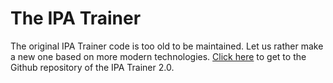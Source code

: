 # The IPA Trainer
The original IPA Trainer code is too old to be maintained. Let us rather make a new one based on more modern technologies. [Click here](https://github.com/rasmusrim/ipatrainer2) to get to the Github repository of the IPA Trainer 2.0.

